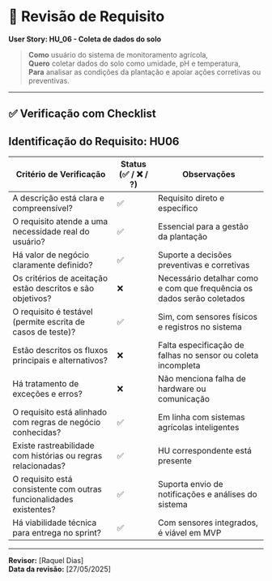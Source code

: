 # 🧪 Revisão de Requisito

**User Story: HU_06 - Coleta de dados do solo**

> **Como** usuário do sistema de monitoramento agrícola,  
> **Quero** coletar dados do solo como umidade, pH e temperatura,  
> **Para** analisar as condições da plantação e apoiar ações corretivas ou preventivas.

---

## ✅ Verificação com Checklist

**Identificação do Requisito:** HU06
--------------------------------------------------------------------------------------------------------------
| Critério de Verificação                                              | Status (✅ / ❌ / ?) | Observações |
|----------------------------------------------------------------------|-----------------------|-------------|
| A descrição está clara e compreensível?                              | ✅                    | Requisito direto e específico |
| O requisito atende a uma necessidade real do usuário?                | ✅                    | Essencial para a gestão da plantação |
| Há valor de negócio claramente definido?                             | ✅                    | Suporte a decisões preventivas e corretivas |
| Os critérios de aceitação estão descritos e são objetivos?           | ❌                    | Necessário detalhar como e com que frequência os dados serão coletados |
| O requisito é testável (permite escrita de casos de teste)?          | ✅                    | Sim, com sensores físicos e registros no sistema |
| Estão descritos os fluxos principais e alternativos?                 | ❌                    | Falta especificação de falhas no sensor ou coleta incompleta |
| Há tratamento de exceções e erros?                                   | ❌                    | Não menciona falha de hardware ou comunicação |
| O requisito está alinhado com regras de negócio conhecidas?          | ✅                    | Em linha com sistemas agrícolas inteligentes |
| Existe rastreabilidade com histórias ou regras relacionadas?         | ✅                    | HU correspondente está presente |
| O requisito está consistente com outras funcionalidades existentes?  | ✅                    | Suporta envio de notificações e análises do sistema |
| Há viabilidade técnica para entrega no sprint?                       | ✅                    | Com sensores integrados, é viável em MVP |
--------------------------------------------------------------------------------------------------------------

**Revisor:** [Raquel Dias]  
**Data da revisão:** [27/05/2025]
